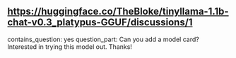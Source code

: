 ## https://huggingface.co/TheBloke/tinyllama-1.1b-chat-v0.3_platypus-GGUF/discussions/1

contains_question: yes
question_part: Can you add a model card? Interested in trying this model out. Thanks!